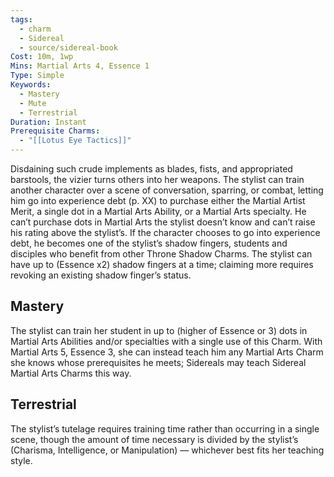 ```yaml
---
tags:
  - charm
  - Sidereal
  - source/sidereal-book
Cost: 10m, 1wp
Mins: Martial Arts 4, Essence 1
Type: Simple
Keywords:
  - Mastery
  - Mute
  - Terrestrial
Duration: Instant
Prerequisite Charms:
  - "[[Lotus Eye Tactics]]"
---
```

Disdaining such crude implements as blades, fists, and appropriated barstools, the vizier turns others into her weapons. The stylist can train another character over a scene of conversation, sparring, or combat, letting him go into experience debt (p. XX) to purchase either the Martial Artist Merit, a single dot in a Martial Arts Ability, or a Martial Arts specialty. He can’t purchase dots in Martial Arts the stylist doesn’t know and can’t raise his rating above the stylist’s. If the character chooses to go into experience debt, he becomes one of the stylist’s shadow fingers, students and disciples who benefit from other Throne Shadow Charms. The stylist can have up to (Essence x2) shadow fingers at a time; claiming more requires revoking an existing shadow finger’s status. 
## Mastery

The stylist can train her student in up to (higher of Essence or 3) dots in Martial Arts Abilities and/or specialties with a single use of this Charm. With Martial Arts 5, Essence 3, she can instead teach him any Martial Arts Charm she knows whose prerequisites he meets; Sidereals may teach Sidereal Martial Arts Charms this way. 
## Terrestrial

The stylist’s tutelage requires training time rather than occurring in a single scene, though the amount of time necessary is divided by the stylist’s (Charisma, Intelligence, or Manipulation) — whichever best fits her teaching style.